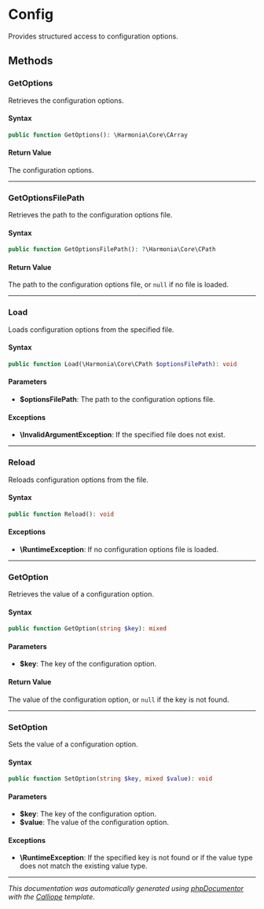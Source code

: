 # Config

Provides structured access to configuration options.

## Methods

### GetOptions

Retrieves the configuration options.

#### Syntax

```php
public function GetOptions(): \Harmonia\Core\CArray
```

#### Return Value

The configuration options.

---

### GetOptionsFilePath

Retrieves the path to the configuration options file.

#### Syntax

```php
public function GetOptionsFilePath(): ?\Harmonia\Core\CPath
```

#### Return Value

The path to the configuration options file, or `null` if no file is loaded.

---

### Load

Loads configuration options from the specified file.

#### Syntax

```php
public function Load(\Harmonia\Core\CPath $optionsFilePath): void
```

#### Parameters

- **$optionsFilePath**: The path to the configuration options file.

#### Exceptions

- **\InvalidArgumentException**: If the specified file does not exist.

---

### Reload

Reloads configuration options from the file.

#### Syntax

```php
public function Reload(): void
```

#### Exceptions

- **\RuntimeException**: If no configuration options file is loaded.

---

### GetOption

Retrieves the value of a configuration option.

#### Syntax

```php
public function GetOption(string $key): mixed
```

#### Parameters

- **$key**: The key of the configuration option.

#### Return Value

The value of the configuration option, or `null` if the key is not found.

---

### SetOption

Sets the value of a configuration option.

#### Syntax

```php
public function SetOption(string $key, mixed $value): void
```

#### Parameters

- **$key**: The key of the configuration option.
- **$value**: The value of the configuration option.

#### Exceptions

- **\RuntimeException**: If the specified key is not found or if the value type does not match the existing value type.

---

*This documentation was automatically generated using [phpDocumentor](http://www.phpdoc.org/) with the [Calliope](https://github.com/DaphneWebFramework/Calliope) template.*
